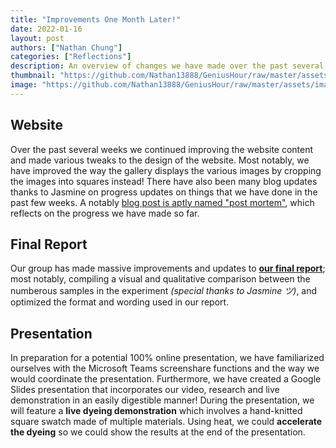 ```yaml
---
title: "Improvements One Month Later!"
date: 2022-01-16
layout: post
authors: ["Nathan Chung"]
categories: ["Reflections"]
description: An overview of changes we have made over the past several weeks.
thumbnail: "https://github.com/Nathan13888/GeniusHour/raw/master/assets/images/todo.png"
image: "https://github.com/Nathan13888/GeniusHour/raw/master/assets/images/todo.png"
---
```


## Website

Over the past several weeks we continued improving the website content and made various tweaks to the design of the website. Most notably, we have improved the way the gallery displays the various images by cropping the images into squares instead! There have also been many blog updates thanks to Jasmine on progress updates on things that we have done in the past few weeks. A notably [blog post is aptly named "post mortem"](https://nathan13888.github.io/GeniusHour/blog/2022-01-11-post-mortem/), which reflects on the progress we have made so far.

## Final Report

Our group has made massive improvements and updates to [**our final report**](https://nathan13888.github.io/GeniusHour/assets/report.pdf); most notably, compiling a visual and qualitative comparison between the numberous samples in the experiment *(special thanks to Jasmine ツ)*, and optimized the format and wording used in our report.

## Presentation

In preparation for a potential 100% online presentation, we have familiarized ourselves with the Microsoft Teams screenshare functions and the way we would coordinate the presentation. Furthermore, we have created a Google Slides presentation that incorporates our video, research and live demonstration in an easily digestible manner! During the presentation, we will feature a **live dyeing demonstration** which involves a hand-knitted square swatch made of multiple materials. Using heat, we could **accelerate the dyeing** so we could show the results at the end of the presentation.

